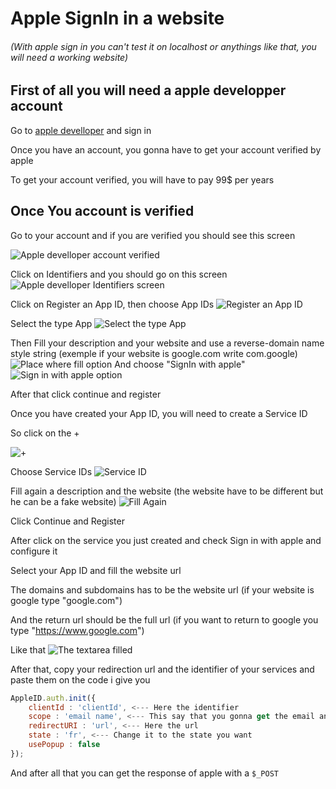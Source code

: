 # Apple SignIn in a website
###### (With apple sign in you can't test it on localhost or anythings like that, you will need a working website)
## First of all you will need a apple developper account

Go to [apple develloper](https://developer.apple.com/programs/) and sign in

Once you have an account, you gonna have to get your account verified by apple 

To get your account verified, you will have to pay 99$ per years

## Once You account is verified

Go to your account and if you are verified you should see this screen

![Apple develloper account verified](https://developer.apple.com/help/account/get-started/sign-in-to-your-developer-account/images/program-resources-light-fr_2x.png "Apple develloper account verified")

Click on Identifiers and you should go on this screen
![Apple develloper Identifiers screen](https://i.goopics.net/dmwetj.png "Apple develloper Identifiers screen")

Click on Register an App ID, then choose App IDs
![Register an App ID](https://i.goopics.net/wn5mbh.png "Register an App ID")

Select the type App
![Select the type App](https://i.goopics.net/2wl4zc.png "Select the type App")

Then Fill your description and your website and use a reverse-domain name style string (exemple if your website is google.com write com.google) 
![Place where fill option](https://i.goopics.net/q51glp.png "Place where fill option")
And choose "SignIn with apple"
![Sign in with apple option](https://i.goopics.net/e9x7pg.png "Sign in with apple option")

After that click continue and register

Once you have created your App ID, you will need to create a Service ID

So click on the +

![+](https://i.goopics.net/79ccx2.png "+")

Choose Service IDs
![Service ID](https://i.goopics.net/qb9ufh.png "Service ID")

Fill again a description and the website (the website have to be different but he can be a fake website)
![Fill Again](https://i.goopics.net/p343e9.png "Fill Again")

Click Continue and Register

After click on the service you just created and check Sign in with apple and configure it

Select your App ID and fill the website url

The domains and subdomains has to be the website url (if  your website is google type "google.com")

And the return url should be the full url (if you want to return to google you type "https://www.google.com")

Like that
![The textarea filled](https://i.goopics.net/aro2ik.png "The textarea filled")

After that, copy your redirection url and the identifier of your services and paste them on the code i give you
```js
AppleID.auth.init({
    clientId : 'clientId', <--- Here the identifier
    scope : 'email name', <--- This say that you gonna get the email and the name
    redirectURI : 'url', <--- Here the url
    state : 'fr', <--- Change it to the state you want
    usePopup : false
});
```

And after all that you can get the response of apple with a `$_POST`
